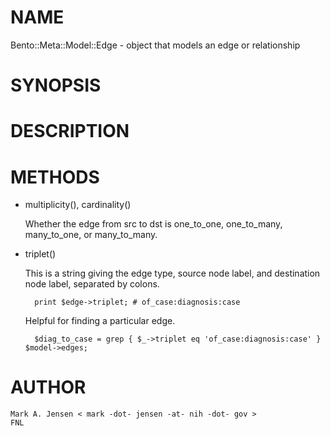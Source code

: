 # NAME

Bento::Meta::Model::Edge - object that models an edge or relationship

# SYNOPSIS

# DESCRIPTION

# METHODS

- multiplicity(), cardinality()

    Whether the edge from src to dst is one\_to\_one, one\_to\_many, many\_to\_one, or
    many\_to\_many.

- triplet()

    This is a string giving the edge type, source node label, and destination 
    node label, separated by colons. 

        print $edge->triplet; # of_case:diagnosis:case

    Helpful for finding a particular edge.

        $diag_to_case = grep { $_->triplet eq 'of_case:diagnosis:case' } $model->edges;

# AUTHOR

    Mark A. Jensen < mark -dot- jensen -at- nih -dot- gov >
    FNL
